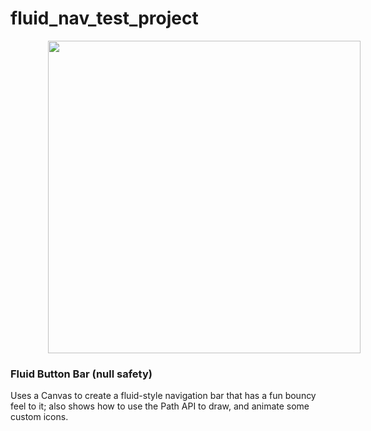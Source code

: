 # fluid_nav_test_project

<img align="center" hspace=60 src="https://flutter.gskinner.com/vignettes/previews/liquid_nav_edited_sm.gif?" width="500" /></a>
<h3>Fluid Button Bar (null safety)</h3></a>
<p>Uses a Canvas to create a fluid-style navigation bar that has a fun bouncy feel to it; also shows how to use the Path API to draw, and animate some custom icons. </p>

<br/><br/><br/><br/><br/><br/>
